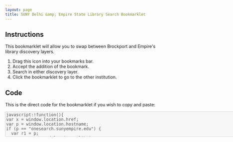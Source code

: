```yaml
---
layout: page
title: SUNY Delhi &amp; Empire State Library Search Bookmarklet
---
```

<div class="container" markdown="1">

Instructions
---
This bookmarklet will allow you to swap between Brockport and Empire's library discovery layers.
 1. Drag this icon into your bookmarks bar.
 2. Accept the addition of the bookmark.
 3. Search in either discovery layer.
 4. Click the bookmarklet to go to the other institution.

<div class="row">
<h2></h2>
<p class="text-center"><a href='javascript:!function(){
var x = window.location.href;
var p = window.location.hostname;
if (p == "onesearch.sunyempire.edu") {
  var r1 = p;
  var r2 = "suny-del.primo.exlibrisgroup.com";
  var r3 = "01SUNY_ESC:01SUNY_ESC";
  var r4 = "01SUNY_DEL:01SUNY_DEL";
	var r5 = "01SUNY_ESC";
	var r6 = "01SUNY_DEL";
  }
else if (p == "uny-del.primo.exlibrisgroup.com") {
  var r1 = p;
  var r2 = "onesearch.sunyempire.edu";
  var r3 = "01SUNY_DEL:01SUNY_DEL";
  var r4 = "01SUNY_ESC:01SUNY_ESC";
	var r5 = "01SUNY_DEL";
	var r6 = "01SUNY_ESC";
}
else {
	alert ("This bookmarklet will not work on this page.");
}
var y = x.replace(r1,r2);
var z = y.replace(r3,r4);
var a = z.replace(r5,r6);
window.location.href = a
}();
'><i class="fa fa-search-plus fa-6x" aria-hidden="true"></i><span style="display:none;">BPT <--> Empire</span></a></p>
</div>

</div>

Code
----
<p>This is the direct code for the bookmarklet if you wish to copy and paste:</p>
<textarea disabled="disabled" cols="100" rows="5">
javascript:!function(){
var x = window.location.href;
var p = window.location.hostname;
if (p == "onesearch.sunyempire.edu") {
  var r1 = p;
  var r2 = "suny-del.primo.exlibrisgroup.com";
  var r3 = "01SUNY_ESC:01SUNY_ESC";
  var r4 = "01SUNY_DEL:01SUNY_DEL";
	var r5 = "01SUNY_ESC";
	var r6 = "01SUNY_DEL";
  }
else if (p == "uny-del.primo.exlibrisgroup.com") {
  var r1 = p;
  var r2 = "onesearch.sunyempire.edu";
  var r3 = "01SUNY_DEL:01SUNY_DEL";
  var r4 = "01SUNY_ESC:01SUNY_ESC";
	var r5 = "01SUNY_DEL";
	var r6 = "01SUNY_ESC";
}
else {
	alert ("This bookmarklet will not work on this page.");
}
var y = x.replace(r1,r2);
var z = y.replace(r3,r4);
var a = z.replace(r5,r6);
window.location.href = a
}();
</textarea>
